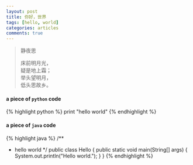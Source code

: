 ```yaml
---
layout: post 
title: 你好，世界
tags: [hello, world]
categories: articles
comments: true
---
```


>静夜思
> 
>床前明月光，  
>疑是地上霜；  
>举头望明月，  
>低头思故乡。

#### a piece of `python` code  
{% highlight python %}
print "hello world"
{% endhighlight %}

#### a piece of `java` code
{% highlight java %}
/**
 * hello world 
 */
public class Hello {
	public static void main(String[] args) {
		System.out.println("Hello world.");
	}
}
{% endhighlight %}

